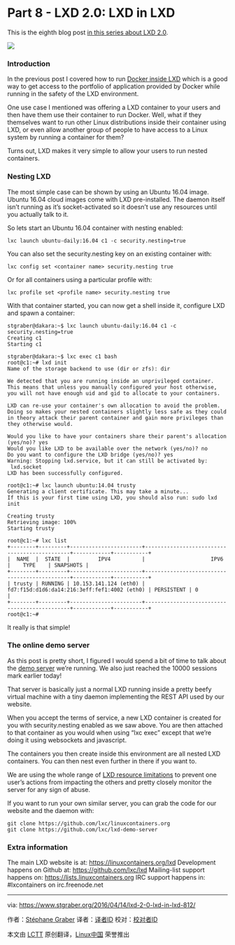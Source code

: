 Part 8 - LXD 2.0: LXD in LXD
==============================

This is the eighth blog post [in this series about LXD 2.0][0].

![](https://linuxcontainers.org/static/img/containers.png)

### Introduction

In the previous post I covered how to run [Docker inside LXD][1] which is a good way to get access to the portfolio of application provided by Docker while running in the safety of the LXD environment.

One use case I mentioned was offering a LXD container to your users and then have them use their container to run Docker. Well, what if they themselves want to run other Linux distributions inside their container using LXD, or even allow another group of people to have access to a Linux system by running a container for them?

Turns out, LXD makes it very simple to allow your users to run nested containers.

### Nesting LXD

The most simple case can be shown by using an Ubuntu 16.04 image. Ubuntu 16.04 cloud images come with LXD pre-installed. The daemon itself isn’t running as it’s socket-activated so it doesn’t use any resources until you actually talk to it.

So lets start an Ubuntu 16.04 container with nesting enabled:

```
lxc launch ubuntu-daily:16.04 c1 -c security.nesting=true
```

You can also set the security.nesting key on an existing container with:

```
lxc config set <container name> security.nesting true
```

Or for all containers using a particular profile with:

```
lxc profile set <profile name> security.nesting true
```

With that container started, you can now get a shell inside it, configure LXD and spawn a container:

```
stgraber@dakara:~$ lxc launch ubuntu-daily:16.04 c1 -c security.nesting=true
Creating c1
Starting c1

stgraber@dakara:~$ lxc exec c1 bash
root@c1:~# lxd init
Name of the storage backend to use (dir or zfs): dir

We detected that you are running inside an unprivileged container.
This means that unless you manually configured your host otherwise,
you will not have enough uid and gid to allocate to your containers.

LXD can re-use your container's own allocation to avoid the problem.
Doing so makes your nested containers slightly less safe as they could
in theory attack their parent container and gain more privileges than
they otherwise would.

Would you like to have your containers share their parent's allocation (yes/no)? yes
Would you like LXD to be available over the network (yes/no)? no
Do you want to configure the LXD bridge (yes/no)? yes
Warning: Stopping lxd.service, but it can still be activated by:
 lxd.socket
LXD has been successfully configured.

root@c1:~# lxc launch ubuntu:14.04 trusty
Generating a client certificate. This may take a minute...
If this is your first time using LXD, you should also run: sudo lxd init

Creating trusty
Retrieving image: 100%
Starting trusty

root@c1:~# lxc list
+--------+---------+-----------------------+----------------------------------------------+------------+-----------+
|  NAME  |  STATE  |         IPV4          |                     IPV6                     |    TYPE    | SNAPSHOTS |
+--------+---------+-----------------------+----------------------------------------------+------------+-----------+
| trusty | RUNNING | 10.153.141.124 (eth0) | fd7:f15d:d1d6:da14:216:3eff:fef1:4002 (eth0) | PERSISTENT | 0         |
+--------+---------+-----------------------+----------------------------------------------+------------+-----------+
root@c1:~#
```

It really is that simple!

### The online demo server

As this post is pretty short, I figured I would spend a bit of time to talk about the [demo server][2] we’re running. We also just reached the 10000 sessions mark earlier today!

That server is basically just a normal LXD running inside a pretty beefy virtual machine with a tiny daemon implementing the REST API used by our website.

When you accept the terms of service, a new LXD container is created for you with security.nesting enabled as we saw above. You are then attached to that container as you would when using “lxc exec” except that we’re doing it using websockets and javascript.

The containers you then create inside this environment are all nested LXD containers.
You can then nest even further in there if you want to.

We are using the whole range of [LXD resource limitations][3] to prevent one user’s actions from impacting the others and pretty closely monitor the server for any sign of abuse.

If you want to run your own similar server, you can grab the code for our website and the daemon with:

```
git clone https://github.com/lxc/linuxcontainers.org
git clone https://github.com/lxc/lxd-demo-server
```

### Extra information

The main LXD website is at: <https://linuxcontainers.org/lxd>
Development happens on Github at: <https://github.com/lxc/lxd>
Mailing-list support happens on: <https://lists.linuxcontainers.org>
IRC support happens in: #lxcontainers on irc.freenode.net


--------------------------------------------------------------------------------

via: https://www.stgraber.org/2016/04/14/lxd-2-0-lxd-in-lxd-812/

作者：[Stéphane Graber][a]
译者：[译者ID](https://github.com/译者ID)
校对：[校对者ID](https://github.com/校对者ID)

本文由 [LCTT](https://github.com/LCTT/TranslateProject) 原创翻译，[Linux中国](https://linux.cn/) 荣誉推出

[a]: https://www.stgraber.org/author/stgraber/
[0]: https://www.stgraber.org/2016/03/11/lxd-2-0-blog-post-series-012/
[1]: https://www.stgraber.org/2016/04/13/lxd-2-0-docker-in-lxd-712/
[2]: https://linuxcontainers.org/lxd/try-it/
[3]: https://www.stgraber.org/2016/03/26/lxd-2-0-resource-control-412/
